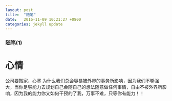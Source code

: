 ```yaml
---
layout: post
title:  "随笔"
date:   2016-11-09 10:21:27 +0800
categories: jekyll update
---
```


### 随笔(1)

# 心情

公司要搬家，心塞 为什么我们总会容易被外界的事务所影响，因为我们不够强大，当你足够能力去规划自己会随自己的想法随意做任何事情，自由不被外界所影响，因为我的能力你又如何干预的了我，万事不难，只等你有能力！！